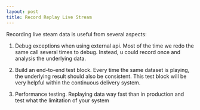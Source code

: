 ```yaml
---
layout: post
title: Record Replay Live Stream
---
```

Recording live steam data is useful from several aspects:

1. Debug exceptions when using external api. Most of the time we redo the same call several times to debug. Instead, u could record once and analysis the underlying data.

2. Build an end-to-end test block. Every time the same dataset is playing, the underlying result should also be consistent. This test block will be very helpful within the continuous delivery system.

3. Performance testing. Replaying data way fast than in production and test what the limitation of your system

